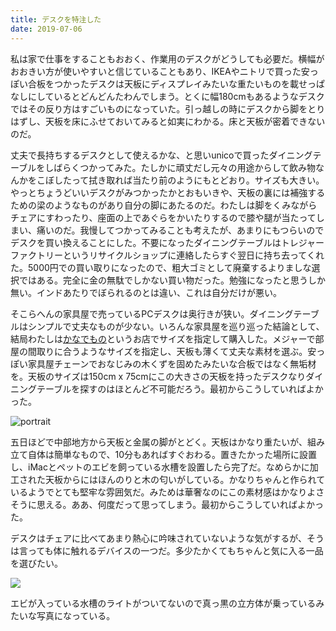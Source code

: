 ```yaml
---
title: デスクを特注した
date: 2019-07-06
---
```


私は家で仕事をすることもおおく、作業用のデスクがどうしても必要だ。横幅がおおきい方が使いやすいと信じていることもあり、IKEAやニトリで買った安っぽい合板をつかったデスクは天板にディスプレイみたいな重たいものを載せっぱなしにしているとどんどんたわんでしまう。とくに幅180cmもあるようなデスクではその反り方はすごいものになっていた。引っ越しの時にデスクから脚をとりはずし、天板を床にふせておいてみると如実にわかる。床と天板が密着できないのだ。

丈夫で長持ちするデスクとして使えるかな、と思いunicoで買ったダイニングテーブルをしばらくつかってみた。たしかに頑丈だし元々の用途からして飲み物なんかをこぼしたって拭き取れば当たり前のようにもとどおり。サイズも大きい。やっとちょうどいいデスクがみつかったかとおもいきや、天板の裏には補強するための梁のようなものがあり自分の脚にあたるのだ。わたしは脚をくみながらチェアにすわったり、座面の上であぐらをかいたりするので膝や腿が当たってしまい、痛いのだ。我慢してつかってみることも考えたが、あまりにもつらいのでデスクを買い換えることにした。不要になったダイニングテーブルはトレジャーファクトリーというリサイクルショップに連絡したらすぐ翌日に持ち去ってくれた。5000円での買い取りになったので、粗大ゴミとして廃棄するよりましな選択ではある。完全に金の無駄でしかない買い物だった。勉強になったと思うしか無い。インドあたりでぼられるのとは違い、これは自分だけが悪い。

そこらへんの家具屋で売っているPCデスクは奥行きが狭い。ダイニングテーブルはシンプルで丈夫なものが少ない。いろんな家具屋を巡り巡った結論として、結局わたしは[かなでもの](https://kanademono.design)というお店でサイズを指定して購入した。メジャーで部屋の間取りに合うようなサイズを指定し、天板も薄くて丈夫な素材を選ぶ。安っぽい家具屋チェーンでおなじみの木くずを固めたみたいな合板ではなく無垢材を。天板のサイズは150cm x 75cmにこの大きさの天板を持ったデスクなりダイニングテーブルを探すのはほとんど不可能だろう。最初からこうしていればよかった。

![portrait](https://photos.smugmug.com/photos/i-333MfJM/0/32b0f2c3/X5/i-333MfJM-X5.jpg)

五日ほどで中部地方から天板と金属の脚がとどく。天板はかなり重たいが、組み立て自体は簡単なもので、10分もあればすぐおわる。置きたかった場所に設置し、iMacとペットのエビを飼っている水槽を設置したら完了だ。なめらかに加工された天板からにはほんのりと木の匂いがしている。かなりちゃんと作られているようでとても堅牢な雰囲気だ。みためは華奢なのにこの素材感はかなりよさそうに思える。ああ、何度だって思ってしまう。最初からこうしていればよかった。

デスクはチェアに比べてあまり熱心に吟味されていないような気がするが、そうは言っても体に触れるデバイスの一つだ。多少たかくてもちゃんと気に入る一品を選びたい。

![](https://photos.smugmug.com/photos/i-w5M28HD/0/7d1c4600/X5/i-w5M28HD-X5.jpg)

エビが入っている水槽のライトがついてないので真っ黒の立方体が乗っているみたいな写真になっている。
